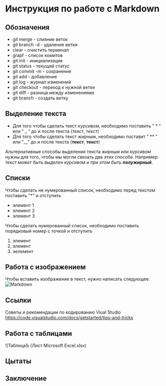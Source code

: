 # Инструкция по работе с Markdown
## Обозначения 
* git merge - слияние веток
* git branch -d - удаление ветки
* clear - очистить терминал
* grapf - список комитов
* git init - инициализация
* git status - текущий статус
* git commit -m - сохранение
* git add - добавление
* git log - журнал изменений
* git checkout - переход к нужной ветке
* git diff - разница между изменениями
* git branch - создать ветку

## Выделение текста

* Для того чтобы сделать текст курсивом, необходимо поставить " * " или " _ " до и после текста (*текст*, _текст_)
* Для того чтобы сделать текст жирным, необходимо поставит " ** " или "__" до и после текста (**текст**, __текст__)

Альтернативные способы выделения текста жирным или курсивом нужны для того, чтобы мы могли связать два этих способа. Например: _текст может быть выделен курсивом и при этом быть **полужирный**_. 

## Списки

Чтобы сделать не нумерованный список, необходимо перед текстом поставить "*" и отступить
* элемент 1
* элемент 2
* элемент 3

Чтобы сделать нумерованный список, необходимо поставить порядковый номер с точкой и отступить
1. элемент
2. элемент 
3. эелемент

## Работа с изображением

Чтобы вставить изображение в текст, нужно написать следующее:
![Markdown](Картинка.jpeg)

## Ссылки
Советы и рекомендации по кодированию Viual Studio
https://code.visualstudio.com/docs/getstarted/tips-and-tricks

## Работа с таблицами

![ТаблицаЪ (Лист Microsoft Excel.xlsx)

## Цытаты

## Заключение
